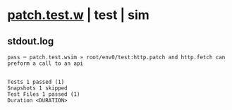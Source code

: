 # [patch.test.w](../../../../../../examples/tests/sdk_tests/api/patch.test.w) | test | sim

## stdout.log
```log
pass ─ patch.test.wsim » root/env0/test:http.patch and http.fetch can preform a call to an api
 
 
Tests 1 passed (1)
Snapshots 1 skipped
Test Files 1 passed (1)
Duration <DURATION>
```

